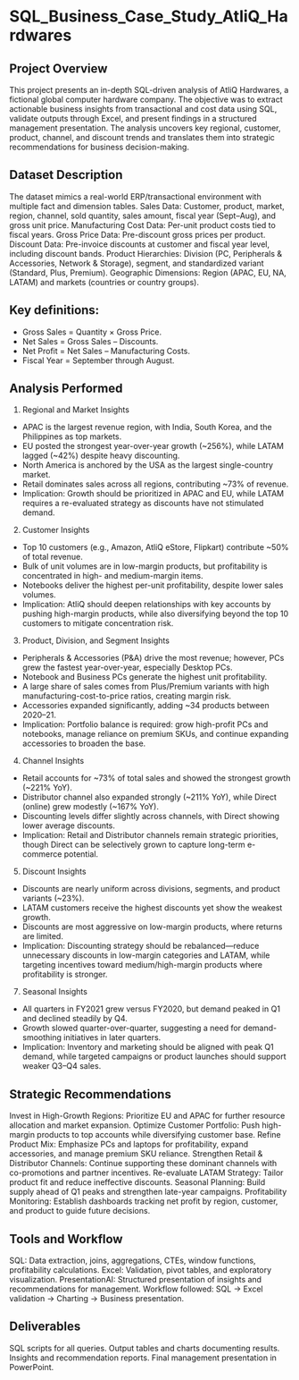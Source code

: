 # SQL_Business_Case_Study_AtliQ_Hardwares

## Project Overview
This project presents an in-depth SQL-driven analysis of AtliQ Hardwares, a fictional global computer hardware company. The objective was to extract actionable business insights from transactional and cost data using SQL, validate outputs through Excel, and present findings in a structured management presentation.
The analysis uncovers key regional, customer, product, channel, and discount trends and translates them into strategic recommendations for business decision-making.

## Dataset Description

The dataset mimics a real-world ERP/transactional environment with multiple fact and dimension tables.
Sales Data: Customer, product, market, region, channel, sold quantity, sales amount, fiscal year (Sept–Aug), and gross unit price.
Manufacturing Cost Data: Per-unit product costs tied to fiscal years.
Gross Price Data: Pre-discount gross prices per product.
Discount Data: Pre-invoice discounts at customer and fiscal year level, including discount bands.
Product Hierarchies: Division (PC, Peripherals & Accessories, Network & Storage), segment, and standardized variant (Standard, Plus, Premium).
Geographic Dimensions: Region (APAC, EU, NA, LATAM) and markets (countries or country groups).

## Key definitions:

- Gross Sales = Quantity × Gross Price.
- Net Sales = Gross Sales – Discounts.
- Net Profit = Net Sales – Manufacturing Costs.
- Fiscal Year = September through August.

## Analysis Performed

1. Regional and Market Insights

- APAC is the largest revenue region, with India, South Korea, and the Philippines as top markets.
- EU posted the strongest year-over-year growth (~256%), while LATAM lagged (~42%) despite heavy discounting.
- North America is anchored by the USA as the largest single-country market.
- Retail dominates sales across all regions, contributing ~73% of revenue.
- Implication: Growth should be prioritized in APAC and EU, while LATAM requires a re-evaluated strategy as discounts have not stimulated demand.

2. Customer Insights

- Top 10 customers (e.g., Amazon, AtliQ eStore, Flipkart) contribute ~50% of total revenue.
- Bulk of unit volumes are in low-margin products, but profitability is concentrated in high- and medium-margin items.
- Notebooks deliver the highest per-unit profitability, despite lower sales volumes.
- Implication: AtliQ should deepen relationships with key accounts by pushing high-margin products, while also diversifying beyond the top 10 customers to mitigate concentration risk.

3. Product, Division, and Segment Insights

- Peripherals & Accessories (P&A) drive the most revenue; however, PCs grew the fastest year-over-year, especially Desktop PCs.
- Notebook and Business PCs generate the highest unit profitability.
- A large share of sales comes from Plus/Premium variants with high manufacturing-cost-to-price ratios, creating margin risk.
- Accessories expanded significantly, adding ~34 products between 2020–21.
- Implication: Portfolio balance is required: grow high-profit PCs and notebooks, manage reliance on premium SKUs, and continue expanding accessories to broaden the base.

4. Channel Insights

- Retail accounts for ~73% of total sales and showed the strongest growth (~221% YoY).
- Distributor channel also expanded strongly (~211% YoY), while Direct (online) grew modestly (~167% YoY).
- Discounting levels differ slightly across channels, with Direct showing lower average discounts.
- Implication: Retail and Distributor channels remain strategic priorities, though Direct can be selectively grown to capture long-term e-commerce potential.

5. Discount Insights

- Discounts are nearly uniform across divisions, segments, and product variants (~23%).
- LATAM customers receive the highest discounts yet show the weakest growth.
- Discounts are most aggressive on low-margin products, where returns are limited.
- Implication: Discounting strategy should be rebalanced—reduce unnecessary discounts in low-margin categories and LATAM, while targeting incentives toward medium/high-margin products where profitability is stronger.

7. Seasonal Insights
   
- All quarters in FY2021 grew versus FY2020, but demand peaked in Q1 and declined steadily by Q4.
- Growth slowed quarter-over-quarter, suggesting a need for demand-smoothing initiatives in later quarters.
- Implication: Inventory and marketing should be aligned with peak Q1 demand, while targeted campaigns or product launches should support weaker Q3–Q4 sales.

## Strategic Recommendations

Invest in High-Growth Regions: Prioritize EU and APAC for further resource allocation and market expansion.
Optimize Customer Portfolio: Push high-margin products to top accounts while diversifying customer base.
Refine Product Mix: Emphasize PCs and laptops for profitability, expand accessories, and manage premium SKU reliance.
Strengthen Retail & Distributor Channels: Continue supporting these dominant channels with co-promotions and partner incentives.
Re-evaluate LATAM Strategy: Tailor product fit and reduce ineffective discounts.
Seasonal Planning: Build supply ahead of Q1 peaks and strengthen late-year campaigns.
Profitability Monitoring: Establish dashboards tracking net profit by region, customer, and product to guide future decisions.

## Tools and Workflow

SQL: Data extraction, joins, aggregations, CTEs, window functions, profitability calculations.
Excel: Validation, pivot tables, and exploratory visualization.
PresentationAI: Structured presentation of insights and recommendations for management.
Workflow followed: SQL → Excel validation → Charting → Business presentation.

## Deliverables

SQL scripts for all queries.
Output tables and charts documenting results.
Insights and recommendation reports.
Final management presentation in PowerPoint.
